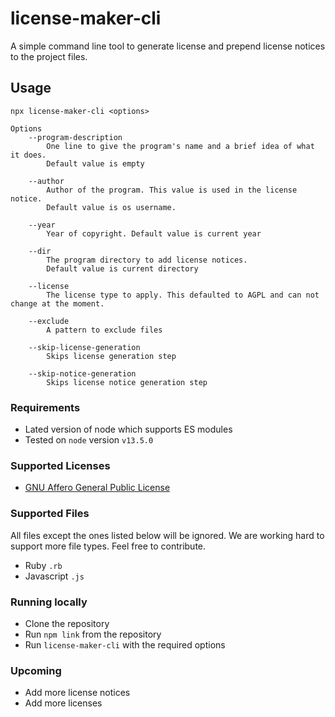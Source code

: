 # license-maker-cli

A simple command line tool to generate license and prepend license notices to the project files.

## Usage

```
npx license-maker-cli <options>

Options
    --program-description
        One line to give the program's name and a brief idea of what it does.
        Default value is empty

    --author
        Author of the program. This value is used in the license notice.
        Default value is os username.

    --year
        Year of copyright. Default value is current year

    --dir
        The program directory to add license notices.
        Default value is current directory

    --license
        The license type to apply. This defaulted to AGPL and can not change at the moment.

    --exclude
        A pattern to exclude files

    --skip-license-generation
        Skips license generation step
    
    --skip-notice-generation
        Skips license notice generation step
```

### Requirements

* Lated version of node which supports ES modules
* Tested on `node` version `v13.5.0`

### Supported Licenses

* [GNU Affero General Public License](https://www.gnu.org/licenses/agpl-3.0.html)

### Supported Files

All files except the ones listed below will be ignored. We are working hard to support more file types.
Feel free to contribute.

* Ruby `.rb`
* Javascript `.js`

### Running locally

* Clone the repository
* Run `npm link` from the repository
* Run `license-maker-cli` with the required options

### Upcoming

* Add more license notices
* Add more licenses
